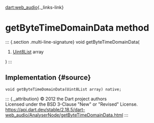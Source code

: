 [dart:web\_audio](../../dart-web_audio/dart-web_audio-library){._links-link}

getByteTimeDomainData method
============================

::: {.section .multi-line-signature}
void getByteTimeDomainData(

1.  [Uint8List](../../dart-typed_data/uint8list-class) array

)
:::

Implementation {#source}
--------------

``` {.language-dart data-language="dart"}
void getByteTimeDomainData(Uint8List array) native;
```

::: {._attribution}
© 2012 the Dart project authors\
Licensed under the BSD 3-Clause \"New\" or \"Revised\" License.\
<https://api.dart.dev/stable/2.18.5/dart-web_audio/AnalyserNode/getByteTimeDomainData.html>
:::
